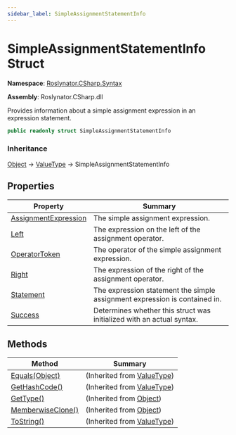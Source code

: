 ```yaml
---
sidebar_label: SimpleAssignmentStatementInfo
---
```


# SimpleAssignmentStatementInfo Struct

**Namespace**: [Roslynator.CSharp.Syntax](../index.md)

**Assembly**: Roslynator\.CSharp\.dll

  
Provides information about a simple assignment expression in an expression statement\.

```csharp
public readonly struct SimpleAssignmentStatementInfo
```

### Inheritance

[Object](https://docs.microsoft.com/en-us/dotnet/api/system.object) &#x2192; [ValueType](https://docs.microsoft.com/en-us/dotnet/api/system.valuetype) &#x2192; SimpleAssignmentStatementInfo

## Properties

| Property | Summary |
| -------- | ------- |
| [AssignmentExpression](AssignmentExpression/index.md) | The simple assignment expression\. |
| [Left](Left/index.md) | The expression on the left of the assignment operator\. |
| [OperatorToken](OperatorToken/index.md) | The operator of the simple assignment expression\. |
| [Right](Right/index.md) | The expression of the right of the assignment operator\. |
| [Statement](Statement/index.md) | The expression statement the simple assignment expression is contained in\. |
| [Success](Success/index.md) | Determines whether this struct was initialized with an actual syntax\. |

## Methods

| Method | Summary |
| ------ | ------- |
| [Equals(Object)](https://docs.microsoft.com/en-us/dotnet/api/system.valuetype.equals) |  \(Inherited from [ValueType](https://docs.microsoft.com/en-us/dotnet/api/system.valuetype)\) |
| [GetHashCode()](https://docs.microsoft.com/en-us/dotnet/api/system.valuetype.gethashcode) |  \(Inherited from [ValueType](https://docs.microsoft.com/en-us/dotnet/api/system.valuetype)\) |
| [GetType()](https://docs.microsoft.com/en-us/dotnet/api/system.object.gettype) |  \(Inherited from [Object](https://docs.microsoft.com/en-us/dotnet/api/system.object)\) |
| [MemberwiseClone()](https://docs.microsoft.com/en-us/dotnet/api/system.object.memberwiseclone) |  \(Inherited from [Object](https://docs.microsoft.com/en-us/dotnet/api/system.object)\) |
| [ToString()](https://docs.microsoft.com/en-us/dotnet/api/system.valuetype.tostring) |  \(Inherited from [ValueType](https://docs.microsoft.com/en-us/dotnet/api/system.valuetype)\) |

